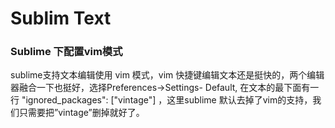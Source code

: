 # Sublim	Text

### Sublime 下配置vim模式
sublime支持文本编辑使用 vim 模式，vim 快捷键编辑文本还是挺快的，两个编辑器融合一下也挺好，选择Preferences->Settings- Default, 在文本的最下面有一行
"ignored_packages": ["vintage"]
，这里sublime 默认去掉了vim的支持，我们只需要把”vintage”删掉就好了。
